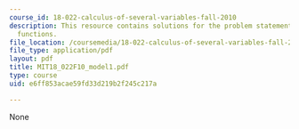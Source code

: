```yaml
---
course_id: 18-022-calculus-of-several-variables-fall-2010
description: This resource contains solutions for the problem statements related to
  functions.
file_location: /coursemedia/18-022-calculus-of-several-variables-fall-2010/e6ff853acae59fd33d219b2f245c217a_MIT18_022F10_model1.pdf
file_type: application/pdf
layout: pdf
title: MIT18_022F10_model1.pdf
type: course
uid: e6ff853acae59fd33d219b2f245c217a

---
```

None